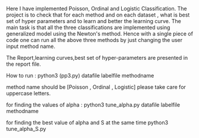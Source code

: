 Here I have implemented Poisson, Ordinal and Logistic Classification. 
The project is to check that for each method and on each dataset , what is best set of hyper parameters and to learn and better the learning curve. The main task is that all the three classifications are implemented using generalized model using the Newton's method. Hence with a single piece of code one can run all the above three methods by just changing the user input method name. 

The Report,learning curves,best set of hyper-parameters are presented in the report file. 


How to run :
python3 (pp3.py) datafile labelfile methodname

method name should be [Poisson , Ordinal , Logistic]
please take care for uppercase letters.

for finding the values of alpha :
python3 tune_alpha.py datafile labelfile methodname

for finding the best value of alpha and S at the same time 
python3 tune_alpha_S.py
